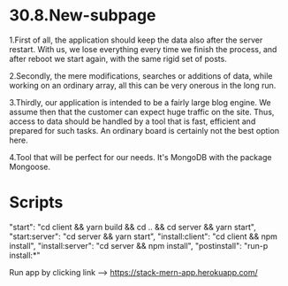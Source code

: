 # 30.8.New-subpage
1.First of all, the application should keep the data also after the server restart. With us, we lose everything every time we finish the process, and after reboot we start again, with the same rigid set of posts. 

2.Secondly, the mere modifications, searches or additions of data, while working on an ordinary array, all this can be very onerous in the long run. 

3.Thirdly, our application is intended to be a fairly large blog engine. We assume then that the customer can expect huge traffic on the site. Thus, access to data should be handled by a tool that is fast, efficient and prepared for such tasks. An ordinary board is certainly not the best option here. 

4.Tool that will be perfect for our needs. It's MongoDB with the package Mongoose.

# Scripts 

"start": "cd client && yarn build && cd .. && cd server && yarn start",
"start:server": "cd server && yarn start",
"install:client": "cd client && npm install",
"install:server": "cd server && npm install",
"postinstall": "run-p install:*"

Run app by clicking link --> https://stack-mern-app.herokuapp.com/
